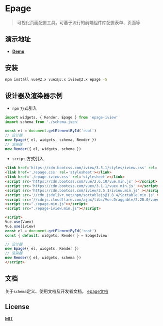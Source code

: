 # Epage

> 可视化页面配置工具。可基于流行的前端组件库配置表单、页面等

## 演示地址

- **[Demo](http://epage.didichuxing.com/examples/epage.html)**

## 安装

```sh
npm install vue@2.x vuex@3.x iview@2.x epage -S
```

## 设计器及渲染器示例

-  `npm` 方式引入

```js
import widgets, { Render, Epage } from 'epage-iview'
import schema from './schema.json'

const el = document.getElementById('root')
// 设计器
new Epage({ el, widgets, schema, Render })
// 渲染器
new Render({ el, widgets, schema })
```

-  `script` 方式引入


```html
<link href='https://cdn.bootcss.com/iview/3.5.1/styles/iview.css' rel='stylesheet'></link>
<link href='./epage.css' rel='stylesheet'></link>
<link href='./epage-iview.css' rel='stylesheet'></link>
<script src='https://cdn.bootcss.com/vue/2.6.10/vue.min.js' ></script>
<script src='https://cdn.bootcss.com/vuex/3.1.1/vuex.min.js' ></script>
<script src='https://cdn.bootcss.com/iview/3.5.1/iview.min.js' ></script>
<script src='//cdn.jsdelivr.net/npm/sortablejs@1.8.4/Sortable.min.js' ></script>
<script src='//cdnjs.cloudflare.com/ajax/libs/Vue.Draggable/2.20.0/vuedraggable.umd.min.js' ></script>
<script src="./epage.min.js"></script>
<script src="./epage-iview.min.js"></script>

<script>
Vue.use(Vuex)
Vue.use(iview)
const el = document.getElementById('root')
const { default: widgets, Render } = EpageIview

// 设计器
new Epage({ el, widgets, Render })
// 渲染器
new Render({ el, widgets, schema })
</script>

```

## 文档

关于`schema`定义、使用文档及开发者文档， [epage文档](http://epage.didichuxing.com/)

## License

[MIT](http://opensource.org/licenses/MIT)

